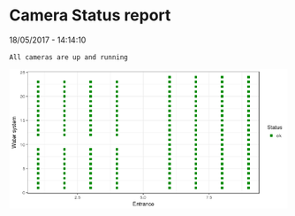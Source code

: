 Camera Status report
================
18/05/2017 - 14:14:10

    All cameras are up and running

![](camreport_files/figure-markdown_github/unnamed-chunk-2-1.png)
